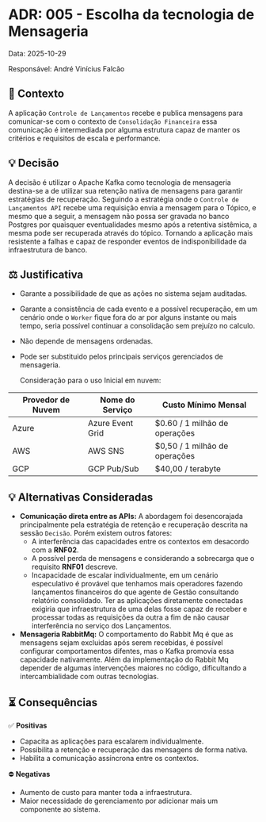 
# ADR: 005 - Escolha da tecnologia de Mensageria

Data: 2025-10-29

Responsável: André Vinícius Falcão

## :open_book: Contexto
A aplicação `Controle de Lançamentos` recebe e publica mensagens para comunicar-se com o contexto de `Consolidação Financeira` essa comunicação é intermediada por alguma estrutura capaz de manter os critérios e requisitos de escala e performance.
  

## :bulb: Decisão
A decisão é utilizar o Apache Kafka como tecnologia de mensageria destina-se a de utilizar sua retenção nativa de mensagens para garantir estratégias de recuperação. Seguindo a estratégia onde o `Controle de Lançamentos API` recebe uma requisição envia a mensagem para o Tópico, e mesmo que a seguir, a mensagem não possa ser gravada no banco Postgres por quaisquer eventualidades mesmo após a retentiva sistêmica, a mesma pode ser recuperada através do tópico. Tornando a aplicação mais resistente a falhas e capaz de responder eventos de indisponibilidade da infraestrutura de banco.

  

## :balance_scale: Justificativa
- Garante a possibilidade de que as ações no sistema sejam auditadas.
- Garante a consistência de cada evento e a possível recuperação, em um cenário onde o `Worker` fique fora do ar por alguns instante ou mais tempo, seria possível continuar a consolidação sem prejuízo no calculo.
- Não depende de mensagens ordenadas.
- Pode ser substituido pelos principais serviços gerenciados de mensageria.
  

  Consideração para o uso Inicial em nuvem:

| Provedor de Nuvem | Nome do Serviço | Custo Mínimo Mensal |
|--|--|--|
| Azure | Azure Event Grid | $0.60 / 1 milhão de operações |
| AWS | AWS SNS | $0,50 / 1 milhão de operações |
| GCP | GCP Pub/Sub | $40,00 / terabyte |


## :bulb: Alternativas Consideradas
- **Comunicação direta entre as APIs:** A abordagem foi desencorajada principalmente pela estratégia de retenção e recuperação descrita na sessão `Decisão`. Porém existem outros fatores:
	- A interferência das capacidades entre os contextos em desacordo com a **RNF02**.
	- A possível perda de mensagens e considerando a sobrecarga que o requisito **RNF01** descreve.
	- Incapacidade de escalar individualmente, em um cenário especulativo é provável que tenhamos mais operadores fazendo lançamentos financeiros do que agente de Gestão consultando relatório consolidado. Ter as aplicações diretamente conectadas exigiria que infraestrutura de uma delas fosse capaz de receber e processar todas as requisições da outra a fim de não causar interferência no serviço dos Lançamentos.
- **Mensageria RabbitMq:** O comportamento do Rabbit Mq é que as mensagens sejam excluidas após serem recebidas, é possível configurar comportamentos difentes, mas o Kafka promovia essa capacidade nativamente. Além da implementação do Rabbit Mq depender de algumas intervenções maiores no código, dificultando a intercambialidade com outras tecnologias. 


## :hourglass_flowing_sand: **Consequências**
:white_check_mark: **Positivas**
- Capacita as aplicações para escalarem individualmente.
- Possibilita a retenção e recuperação das mensagens de forma nativa.
- Habilita a comunicação assíncrona entre os contextos.

:no_entry: **Negativas**

- Aumento de custo para manter toda a infraestrutura.
- Maior necessidade de gerenciamento por adicionar mais um componente ao sistema.